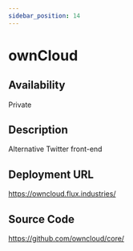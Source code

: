 ```yaml
---
sidebar_position: 14
---
```


# ownCloud

## Availability
Private

## Description
Alternative Twitter front-end

## Deployment URL
https://owncloud.flux.industries/

## Source Code
https://github.com/owncloud/core/